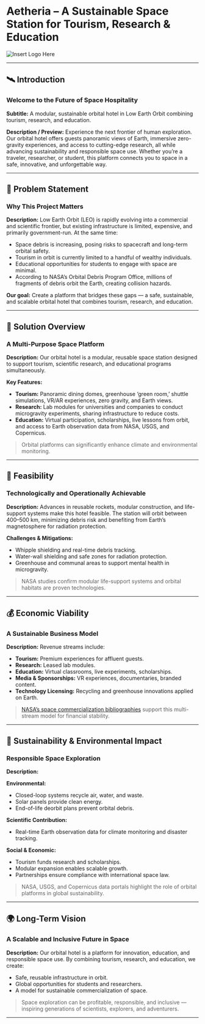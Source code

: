 # Aetheria – A Sustainable Space Station for Tourism, Research & Education

![Insert Logo Here](path/to/logo.png)

---

## 🛰️ Introduction

### **Welcome to the Future of Space Hospitality**
**Subtitle:** A modular, sustainable orbital hotel in Low Earth Orbit combining tourism, research, and education.

**Description / Preview:**
Experience the next frontier of human exploration. Our orbital hotel offers guests panoramic views of Earth, immersive zero-gravity experiences, and access to cutting-edge research, all while advancing sustainability and responsible space use. Whether you’re a traveler, researcher, or student, this platform connects you to space in a safe, innovative, and unforgettable way.

---

## 🚀 Problem Statement

### **Why This Project Matters**

**Description:**
Low Earth Orbit (LEO) is rapidly evolving into a commercial and scientific frontier, but existing infrastructure is limited, expensive, and primarily government-run. At the same time:

- Space debris is increasing, posing risks to spacecraft and long-term orbital safety.
- Tourism in orbit is currently limited to a handful of wealthy individuals.
- Educational opportunities for students to engage with space are minimal.
- According to NASA’s Orbital Debris Program Office, millions of fragments of debris orbit the Earth, creating collision hazards.

**Our goal:** Create a platform that bridges these gaps — a safe, sustainable, and scalable orbital hotel that combines tourism, research, and education.

---

## 🧩 Solution Overview

### **A Multi-Purpose Space Platform**

**Description:**
Our orbital hotel is a modular, reusable space station designed to support tourism, scientific research, and educational programs simultaneously.

**Key Features:**

- **Tourism:** Panoramic dining domes, greenhouse ‘green room,’ shuttle simulations, VR/AR experiences, zero gravity, and Earth views.
- **Research:** Lab modules for universities and companies to conduct microgravity experiments, sharing infrastructure to reduce costs.
- **Education:** Virtual participation, scholarships, live lessons from orbit, and access to Earth observation data from NASA, USGS, and Copernicus.

> Orbital platforms can significantly enhance climate and environmental monitoring.

---

## 🔧 Feasibility

### **Technologically and Operationally Achievable**

**Description:**
Advances in reusable rockets, modular construction, and life-support systems make this hotel feasible. The station will orbit between 400–500 km, minimizing debris risk and benefiting from Earth’s magnetosphere for radiation protection.

**Challenges & Mitigations:**

- Whipple shielding and real-time debris tracking.
- Water-wall shielding and safe zones for radiation protection.
- Greenhouse and communal areas to support mental health in microgravity.

> NASA studies confirm modular life-support systems and orbital habitats are proven technologies.

---

## 💰 Economic Viability

### **A Sustainable Business Model**

**Description:**
Revenue streams include:

- **Tourism:** Premium experiences for affluent guests.
- **Research:** Leased lab modules.
- **Education:** Virtual classrooms, live experiments, scholarships.
- **Media & Sponsorships:** VR experiences, documentaries, branded content.
- **Technology Licensing:** Recycling and greenhouse innovations applied on Earth.

> [NASA’s space commercialization bibliographies](https://www.nasa.gov/headquarters/library/find/bibliographies/space-commercialization) support this multi-stream model for financial stability.

---

## 🌱 Sustainability & Environmental Impact

### **Responsible Space Exploration**

**Description:**

**Environmental:**

- Closed-loop systems recycle air, water, and waste.
- Solar panels provide clean energy.
- End-of-life deorbit plans prevent orbital debris.

**Scientific Contribution:**

- Real-time Earth observation data for climate monitoring and disaster tracking.

**Social & Economic:**

- Tourism funds research and scholarships.
- Modular expansion enables scalable growth.
- Partnerships ensure compliance with international space law.

> NASA, USGS, and Copernicus data portals highlight the role of orbital platforms in global sustainability.

---

## 🌍 Long-Term Vision

### **A Scalable and Inclusive Future in Space**

**Description:**
Our orbital hotel is a platform for innovation, education, and responsible space use. By combining tourism, research, and education, we create:

- Safe, reusable infrastructure in orbit.
- Global opportunities for students and researchers.
- A model for sustainable commercialization of space.

> Space exploration can be profitable, responsible, and inclusive — inspiring generations of scientists, explorers, and adventurers.

---
